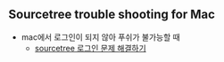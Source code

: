 
Sourcetree trouble shooting for Mac
------------------------------------

* mac에서 로그인이 되지 않아 푸쉬가 불가능할 때
  * [sourcetree 로그인 문제 해결하기](https://qiita.com/iKimishima/items/387ccd8b2172c683c5ea)
